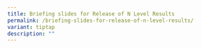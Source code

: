 ```yaml
---
title: Briefing slides for Release of N Level Results
permalink: /briefing-slides-for-release-of-n-level-results/
variant: tiptap
description: ""
---
```

